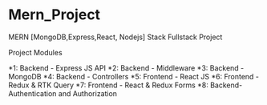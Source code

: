 # Mern_Project
MERN [MongoDB,Express,React, Nodejs] Stack Fullstack Project

Project Modules

*1: Backend - Express JS API
*2: Backend - Middleware
*3: Backend - MongoDB
*4: Backend - Controllers
*5: Frontend - React JS
*6: Frontend - Redux & RTK Query
*7: Frontend - React & Redux Forms
*8: Backend- Authentication and Authorization